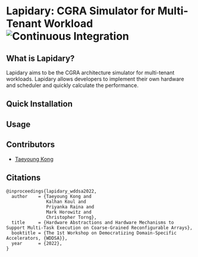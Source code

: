 # **Lapidary**: CGRA Simulator for Multi-Tenant Workload ![Continuous Integration](https://github.com/kongty/lapidary/actions/workflows//continuous-integration.yml/badge.svg)

## What is Lapidary?

Lapidary aims to be the CGRA architecture simulator for multi-tenant workloads.
Lapidary allows developers to implement their own hardware and scheduler and quickly calculate the performance.

## Quick Installation

## Usage

## Contributors

*   [Taeyoung Kong](https://github.com/kongty)


## Citations 
```
@inproceedings{lapidary_wddsa2022,
  author    = {Taeyoung Kong and
               Kalhan Koul and
               Priyanka Raina and
               Mark Horowitz and
               Christopher Torng},
  title     = {Hardware Abstractions and Hardware Mechanisms to Support Multi-Task Execution on Coarse-Grained Reconfigurable Arrays},
  booktitle = {The 1st Workshop on Democratizing Domain-Specific Accelerators, {WDDSA}},
  year      = {2022},
}

```
